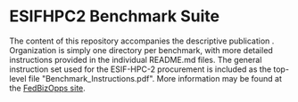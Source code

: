 # ESIFHPC2 Benchmark Suite

The content of this repository accompanies the descriptive publication <TBD>.
Organization is simply one directory per benchmark, with more detailed
instructions provided in the individual README.md files. The general
instruction set used for the ESIF-HPC-2 procurement is included as the
top-level file "Benchmark_Instructions.pdf". More information may be 
found at the [FedBizOpps site](https://www.fbo.gov/index.php?s=opportunity&mode=form&id=fa3f4a8be54a97c6afd5e9a9d8b06794&tab=documents&tabmode=list).

